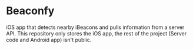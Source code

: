 # Beaconfy
iOS app that detects nearby iBeacons and pulls information from a server API. This repository only stores the iOS app, the rest of the project (Server code and Android app) isn't public.
